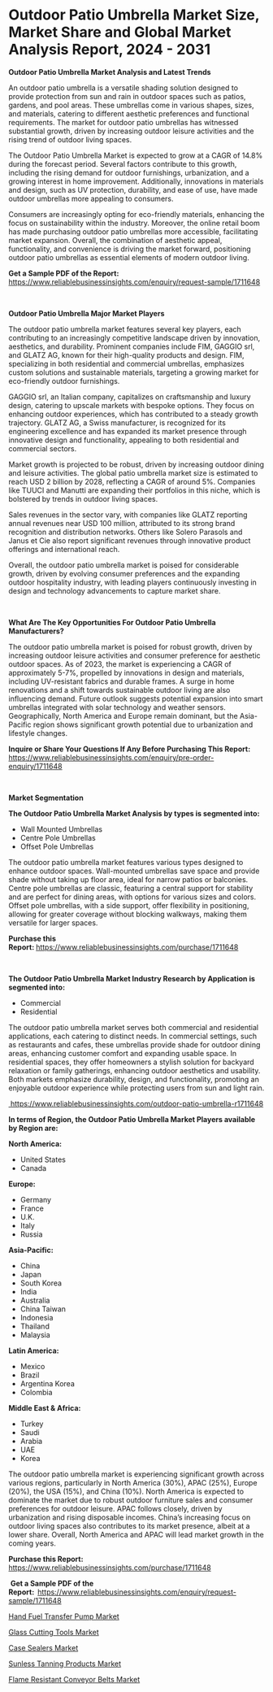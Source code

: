 <p><h1>Outdoor Patio Umbrella Market Size, Market Share and Global Market Analysis Report, 2024 - 2031</h1></p><p><strong>Outdoor Patio Umbrella Market Analysis and Latest Trends</strong></p>
<p><p>An outdoor patio umbrella is a versatile shading solution designed to provide protection from sun and rain in outdoor spaces such as patios, gardens, and pool areas. These umbrellas come in various shapes, sizes, and materials, catering to different aesthetic preferences and functional requirements. The market for outdoor patio umbrellas has witnessed substantial growth, driven by increasing outdoor leisure activities and the rising trend of outdoor living spaces.</p><p>The Outdoor Patio Umbrella Market is expected to grow at a CAGR of 14.8% during the forecast period. Several factors contribute to this growth, including the rising demand for outdoor furnishings, urbanization, and a growing interest in home improvement. Additionally, innovations in materials and design, such as UV protection, durability, and ease of use, have made outdoor umbrellas more appealing to consumers. </p><p>Consumers are increasingly opting for eco-friendly materials, enhancing the focus on sustainability within the industry. Moreover, the online retail boom has made purchasing outdoor patio umbrellas more accessible, facilitating market expansion. Overall, the combination of aesthetic appeal, functionality, and convenience is driving the market forward, positioning outdoor patio umbrellas as essential elements of modern outdoor living.</p></p>
<p><strong>Get a Sample PDF of the Report:&nbsp;</strong> <a href="https://www.reliablebusinessinsights.com/enquiry/request-sample/1711648?utm_campaign=1109&utm_medium=2&utm_source=Github&utm_content=ia&utm_term=22102024&utm_id=outdoor-patio-umbrella">https://www.reliablebusinessinsights.com/enquiry/request-sample/1711648</a></p>
<p>&nbsp;</p>
<p><strong>Outdoor Patio Umbrella Major Market Players</strong></p>
<p><p>The outdoor patio umbrella market features several key players, each contributing to an increasingly competitive landscape driven by innovation, aesthetics, and durability. Prominent companies include FIM, GAGGIO srl, and GLATZ AG, known for their high-quality products and design. FIM, specializing in both residential and commercial umbrellas, emphasizes custom solutions and sustainable materials, targeting a growing market for eco-friendly outdoor furnishings.</p><p>GAGGIO srl, an Italian company, capitalizes on craftsmanship and luxury design, catering to upscale markets with bespoke options. They focus on enhancing outdoor experiences, which has contributed to a steady growth trajectory. GLATZ AG, a Swiss manufacturer, is recognized for its engineering excellence and has expanded its market presence through innovative design and functionality, appealing to both residential and commercial sectors.</p><p>Market growth is projected to be robust, driven by increasing outdoor dining and leisure activities. The global patio umbrella market size is estimated to reach USD 2 billion by 2028, reflecting a CAGR of around 5%. Companies like TUUCI and Manutti are expanding their portfolios in this niche, which is bolstered by trends in outdoor living spaces.</p><p>Sales revenues in the sector vary, with companies like GLATZ reporting annual revenues near USD 100 million, attributed to its strong brand recognition and distribution networks. Others like Solero Parasols and Janus et Cie also report significant revenues through innovative product offerings and international reach.</p><p>Overall, the outdoor patio umbrella market is poised for considerable growth, driven by evolving consumer preferences and the expanding outdoor hospitality industry, with leading players continuously investing in design and technology advancements to capture market share.</p></p>
<p>&nbsp;</p>
<p><strong>What Are The Key Opportunities For Outdoor Patio Umbrella Manufacturers?</strong></p>
<p><p>The outdoor patio umbrella market is poised for robust growth, driven by increasing outdoor leisure activities and consumer preference for aesthetic outdoor spaces. As of 2023, the market is experiencing a CAGR of approximately 5-7%, propelled by innovations in design and materials, including UV-resistant fabrics and durable frames. A surge in home renovations and a shift towards sustainable outdoor living are also influencing demand. Future outlook suggests potential expansion into smart umbrellas integrated with solar technology and weather sensors. Geographically, North America and Europe remain dominant, but the Asia-Pacific region shows significant growth potential due to urbanization and lifestyle changes.</p></p>
<p><strong>Inquire or Share Your Questions If Any Before Purchasing This Report:</strong> <a href="https://www.reliablebusinessinsights.com/enquiry/pre-order-enquiry/1711648?utm_campaign=1109&utm_medium=2&utm_source=Github&utm_content=ia&utm_term=22102024&utm_id=outdoor-patio-umbrella">https://www.reliablebusinessinsights.com/enquiry/pre-order-enquiry/1711648</a></p>
<p>&nbsp;</p>
<p><strong>Market Segmentation</strong></p>
<p><strong>The Outdoor Patio Umbrella Market Analysis by types is segmented into:</strong></p>
<p><ul><li>Wall Mounted Umbrellas</li><li>Centre Pole Umbrellas</li><li>Offset Pole Umbrellas</li></ul></p>
<p><p>The outdoor patio umbrella market features various types designed to enhance outdoor spaces. Wall-mounted umbrellas save space and provide shade without taking up floor area, ideal for narrow patios or balconies. Centre pole umbrellas are classic, featuring a central support for stability and are perfect for dining areas, with options for various sizes and colors. Offset pole umbrellas, with a side support, offer flexibility in positioning, allowing for greater coverage without blocking walkways, making them versatile for larger spaces.</p></p>
<p><strong>Purchase this Report:&nbsp;</strong><a href="https://www.reliablebusinessinsights.com/purchase/1711648?utm_campaign=1109&utm_medium=2&utm_source=Github&utm_content=ia&utm_term=22102024&utm_id=outdoor-patio-umbrella">https://www.reliablebusinessinsights.com/purchase/1711648</a></p>
<p>&nbsp;</p>
<p><strong>The Outdoor Patio Umbrella Market Industry Research by Application is segmented into:</strong></p>
<p><ul><li>Commercial</li><li>Residential</li></ul></p>
<p><p>The outdoor patio umbrella market serves both commercial and residential applications, each catering to distinct needs. In commercial settings, such as restaurants and cafes, these umbrellas provide shade for outdoor dining areas, enhancing customer comfort and expanding usable space. In residential spaces, they offer homeowners a stylish solution for backyard relaxation or family gatherings, enhancing outdoor aesthetics and usability. Both markets emphasize durability, design, and functionality, promoting an enjoyable outdoor experience while protecting users from sun and light rain.</p></p>
<p><a href="https://www.reliablebusinessinsights.com/outdoor-patio-umbrella-r1711648?utm_campaign=1109&utm_medium=2&utm_source=Github&utm_content=ia&utm_term=22102024&utm_id=outdoor-patio-umbrella">&nbsp;https://www.reliablebusinessinsights.com/outdoor-patio-umbrella-r1711648</a></p>
<p><strong>In terms of Region, the Outdoor Patio Umbrella Market Players available by Region are:</strong></p>
<p>
    <p> <strong> North America: </strong>
        <ul>
            <li>United States</li>
            <li>Canada</li>
        </ul>
        </p> 
    <p> <strong> Europe: </strong>
        <ul>
            <li>Germany</li>
            <li>France</li>
            <li>U.K.</li>
            <li>Italy</li>
            <li>Russia</li>
        </ul>
        </p> 
    <p> <strong> Asia-Pacific: </strong>
        <ul>
            <li>China</li>
            <li>Japan</li>
            <li>South Korea</li>
            <li>India</li>
            <li>Australia</li>
            <li>China Taiwan</li>
            <li>Indonesia</li>
            <li>Thailand</li>
            <li>Malaysia</li>
        </ul>
        </p> 
    <p> <strong> Latin America: </strong>
        <ul>
            <li>Mexico</li>
            <li>Brazil</li>
            <li>Argentina Korea</li>
            <li>Colombia</li>
        </ul>
        </p> 
    <p> <strong> Middle East & Africa: </strong>
        <ul>
            <li>Turkey</li>
            <li>Saudi</li>
            <li>Arabia</li>
            <li>UAE</li>
            <li>Korea</li>
        </ul>
    </p>
    </p>
<p><p>The outdoor patio umbrella market is experiencing significant growth across various regions, particularly in North America (30%), APAC (25%), Europe (20%), the USA (15%), and China (10%). North America is expected to dominate the market due to robust outdoor furniture sales and consumer preferences for outdoor leisure. APAC follows closely, driven by urbanization and rising disposable incomes. China’s increasing focus on outdoor living spaces also contributes to its market presence, albeit at a lower share. Overall, North America and APAC will lead market growth in the coming years.</p></p>
<p><strong>Purchase this Report: </strong><a href="https://www.reliablebusinessinsights.com/purchase/1711648?utm_campaign=1109&utm_medium=2&utm_source=Github&utm_content=ia&utm_term=22102024&utm_id=outdoor-patio-umbrella">https://www.reliablebusinessinsights.com/purchase/1711648</a></p>
<p>&nbsp;<strong>Get a Sample PDF of the Report:&nbsp;&nbsp;</strong><a href="https://www.reliablebusinessinsights.com/enquiry/request-sample/1711648?utm_campaign=1109&utm_medium=2&utm_source=Github&utm_content=ia&utm_term=22102024&utm_id=outdoor-patio-umbrella">https://www.reliablebusinessinsights.com/enquiry/request-sample/1711648</a></p>
<p><strong></strong></p>
<p><p><a href="https://github.com/stumpefzclearez/Market-Research-Report-List-1/blob/main/hand-fuel-transfer-pump-market.md?utm_campaign=1109&utm_medium=2&utm_source=Github&utm_content=ia&utm_term=22102024&utm_id=outdoor-patio-umbrella">Hand Fuel Transfer Pump Market</a></p><p><a href="https://issuu.com/reportprime-2/docs/glass-cutting-tools-market-size-203_d6bd7ff4b171a4?utm_campaign=1109&utm_medium=2&utm_source=Github&utm_content=ia&utm_term=22102024&utm_id=outdoor-patio-umbrella">Glass Cutting Tools Market</a></p><p><a href="https://www.linkedin.com/pulse/case-sealers-market-indicators-size-regional-breakdown-player-j0ncc?utm_campaign=1109&utm_medium=2&utm_source=Github&utm_content=ia&utm_term=22102024&utm_id=outdoor-patio-umbrella">Case Sealers Market</a></p><p><a href="https://www.linkedin.com/pulse/sunless-tanning-products-market-analysis-product-segmentation-ah2ke?utm_campaign=1109&utm_medium=2&utm_source=Github&utm_content=ia&utm_term=22102024&utm_id=outdoor-patio-umbrella">Sunless Tanning Products Market</a></p><p><a href="https://issuu.com/reportprime-2/docs/flame-resistant-conveyor-belts-mark_3fc4c1986874e1?utm_campaign=1109&utm_medium=2&utm_source=Github&utm_content=ia&utm_term=22102024&utm_id=outdoor-patio-umbrella">Flame Resistant Conveyor Belts Market</a></p></p>